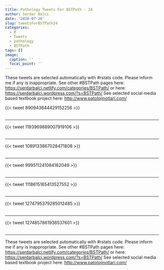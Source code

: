 ```yaml
---
title: Pathology Tweets For BSTPath - 24
author: Serdar Balci
date: '2020-07-26'
slug: tweetsForBSTPath24
categories:
  - R
  - tweets
  - pathology
  - BSTPath
tags: []
image:
  caption: ''
  focal_point: ''
---
```



These tweets are selected automatically with #rstats code. Please inform me if any is inappropriate.
See other #BSTPath pages here: https://serdarbalci.netlify.com/categories/BSTPath/  or here: https://serdarbalci.wordpress.com/?s=BSTPath/ 
See selected social media based textbook project here: http://www.patolojinotlari.com/

{{< tweet 890943644429152256 >}}
<br>
<br>
<hr>
{{< tweet 1193969889007919106 >}}
<br>
<br>
<hr>
{{< tweet 1089133867028471808 >}}
<br>
<br>
<hr>
{{< tweet 999511241084162049 >}}
<br>
<br>
<hr>
{{< tweet 1118615165413527552 >}}
<br>
<br>
<hr>
{{< tweet 1274795379285012485 >}}
<br>
<br>
<hr>
{{< tweet 1274857861936537601 >}}
<br>
<br>
<hr>


These tweets are selected automatically with #rstats code. Please inform me if any is inappropriate.
See other #BSTPath pages here: https://serdarbalci.netlify.com/categories/BSTPath/  or here: https://serdarbalci.wordpress.com/?s=BSTPath/ 
See selected social media based textbook project here: http://www.patolojinotlari.com/
